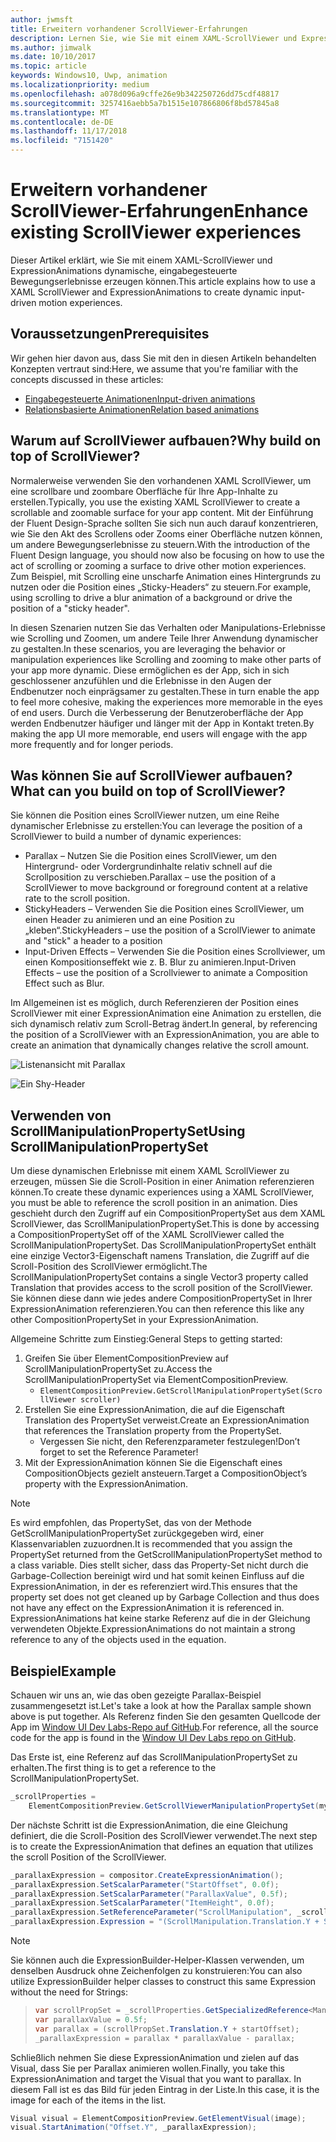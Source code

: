 ```yaml
---
author: jwmsft
title: Erweitern vorhandener ScrollViewer-Erfahrungen
description: Lernen Sie, wie Sie mit einem XAML-ScrollViewer und ExpressionAnimations dynamische, eingabegesteuerte Bewegungserlebnisse erzeugen können.
ms.author: jimwalk
ms.date: 10/10/2017
ms.topic: article
keywords: Windows10, Uwp, animation
ms.localizationpriority: medium
ms.openlocfilehash: a078d096a9cffe26e9b342250726dd75cdf48817
ms.sourcegitcommit: 3257416aebb5a7b1515e107866806f8bd57845a8
ms.translationtype: MT
ms.contentlocale: de-DE
ms.lasthandoff: 11/17/2018
ms.locfileid: "7151420"
---
```

# <a name="enhance-existing-scrollviewer-experiences"></a><span data-ttu-id="43a9d-104">Erweitern vorhandener ScrollViewer-Erfahrungen</span><span class="sxs-lookup"><span data-stu-id="43a9d-104">Enhance existing ScrollViewer experiences</span></span>

<span data-ttu-id="43a9d-105">Dieser Artikel erklärt, wie Sie mit einem XAML-ScrollViewer und ExpressionAnimations dynamische, eingabegesteuerte Bewegungserlebnisse erzeugen können.</span><span class="sxs-lookup"><span data-stu-id="43a9d-105">This article explains how to use a XAML ScrollViewer and ExpressionAnimations to create dynamic input-driven motion experiences.</span></span>

## <a name="prerequisites"></a><span data-ttu-id="43a9d-106">Voraussetzungen</span><span class="sxs-lookup"><span data-stu-id="43a9d-106">Prerequisites</span></span>

<span data-ttu-id="43a9d-107">Wir gehen hier davon aus, dass Sie mit den in diesen Artikeln behandelten Konzepten vertraut sind:</span><span class="sxs-lookup"><span data-stu-id="43a9d-107">Here, we assume that you're familiar with the concepts discussed in these articles:</span></span>

- [<span data-ttu-id="43a9d-108">Eingabegesteuerte Animationen</span><span class="sxs-lookup"><span data-stu-id="43a9d-108">Input-driven animations</span></span>](input-driven-animations.md)
- [<span data-ttu-id="43a9d-109">Relationsbasierte Animationen</span><span class="sxs-lookup"><span data-stu-id="43a9d-109">Relation based animations</span></span>](relation-animations.md)

## <a name="why-build-on-top-of-scrollviewer"></a><span data-ttu-id="43a9d-110">Warum auf ScrollViewer aufbauen?</span><span class="sxs-lookup"><span data-stu-id="43a9d-110">Why build on top of ScrollViewer?</span></span>

<span data-ttu-id="43a9d-111">Normalerweise verwenden Sie den vorhandenen XAML ScrollViewer, um eine scrollbare und zoombare Oberfläche für Ihre App-Inhalte zu erstellen.</span><span class="sxs-lookup"><span data-stu-id="43a9d-111">Typically, you use the existing XAML ScrollViewer to create a scrollable and zoomable surface for your app content.</span></span> <span data-ttu-id="43a9d-112">Mit der Einführung der Fluent Design-Sprache sollten Sie sich nun auch darauf konzentrieren, wie Sie den Akt des Scrollens oder Zooms einer Oberfläche nutzen können, um andere Bewegungserlebnisse zu steuern.</span><span class="sxs-lookup"><span data-stu-id="43a9d-112">With the introduction of the Fluent Design language, you should now also be focusing on how to use the act of scrolling or zooming a surface to drive other motion experiences.</span></span> <span data-ttu-id="43a9d-113">Zum Beispiel, mit Scrolling eine unscharfe Animation eines Hintergrunds zu nutzen oder die Position eines „Sticky-Headers“ zu steuern.</span><span class="sxs-lookup"><span data-stu-id="43a9d-113">For example, using scrolling to drive a blur animation of a background or drive the position of a "sticky header".</span></span>

<span data-ttu-id="43a9d-114">In diesen Szenarien nutzen Sie das Verhalten oder Manipulations-Erlebnisse wie Scrolling und Zoomen, um andere Teile Ihrer Anwendung dynamischer zu gestalten.</span><span class="sxs-lookup"><span data-stu-id="43a9d-114">In these scenarios, you are leveraging the behavior or manipulation experiences like Scrolling and zooming to make other parts of your app more dynamic.</span></span> <span data-ttu-id="43a9d-115">Diese ermöglichen es der App, sich in sich geschlossener anzufühlen und die Erlebnisse in den Augen der Endbenutzer noch einprägsamer zu gestalten.</span><span class="sxs-lookup"><span data-stu-id="43a9d-115">These in turn enable the app to feel more cohesive, making the experiences more memorable in the eyes of end users.</span></span> <span data-ttu-id="43a9d-116">Durch die Verbesserung der Benutzeroberfläche der App werden Endbenutzer häufiger und länger mit der App in Kontakt treten.</span><span class="sxs-lookup"><span data-stu-id="43a9d-116">By making the app UI more memorable, end users will engage with the app more frequently and for longer periods.</span></span>

## <a name="what-can-you-build-on-top-of-scrollviewer"></a><span data-ttu-id="43a9d-117">Was können Sie auf ScrollViewer aufbauen?</span><span class="sxs-lookup"><span data-stu-id="43a9d-117">What can you build on top of ScrollViewer?</span></span>

<span data-ttu-id="43a9d-118">Sie können die Position eines ScrollViewer nutzen, um eine Reihe dynamischer Erlebnisse zu erstellen:</span><span class="sxs-lookup"><span data-stu-id="43a9d-118">You can leverage the position of a ScrollViewer to build a number of dynamic experiences:</span></span>

- <span data-ttu-id="43a9d-119">Parallax – Nutzen Sie die Position eines ScrollViewer, um den Hintergrund- oder Vordergrundinhalte relativ schnell auf die Scrollposition zu verschieben.</span><span class="sxs-lookup"><span data-stu-id="43a9d-119">Parallax – use the position of a ScrollViewer to move background or foreground content at a relative rate to the scroll position.</span></span>
- <span data-ttu-id="43a9d-120">StickyHeaders – Verwenden Sie die Position eines ScrollViewer, um einen Header zu animieren und an eine Position zu „kleben“.</span><span class="sxs-lookup"><span data-stu-id="43a9d-120">StickyHeaders – use the position of a ScrollViewer to animate and "stick" a header to a position</span></span>
- <span data-ttu-id="43a9d-121">Input-Driven Effects – Verwenden Sie die Position eines Scrollviewer, um einen Kompositionseffekt wie z. B. Blur zu animieren.</span><span class="sxs-lookup"><span data-stu-id="43a9d-121">Input-Driven Effects – use the position of a Scrollviewer to animate a Composition Effect such as Blur.</span></span>

<span data-ttu-id="43a9d-122">Im Allgemeinen ist es möglich, durch Referenzieren der Position eines ScrollViewer mit einer ExpressionAnimation eine Animation zu erstellen, die sich dynamisch relativ zum Scroll-Betrag ändert.</span><span class="sxs-lookup"><span data-stu-id="43a9d-122">In general, by referencing the position of a ScrollViewer with an ExpressionAnimation, you are able to create an animation that dynamically changes relative the scroll amount.</span></span>

![Listenansicht mit Parallax](images/animation/parallax.gif)

![Ein Shy-Header](images/animation/shy-header.gif)

## <a name="using-scrollmanipulationpropertyset"></a><span data-ttu-id="43a9d-125">Verwenden von ScrollManipulationPropertySet</span><span class="sxs-lookup"><span data-stu-id="43a9d-125">Using ScrollManipulationPropertySet</span></span>

<span data-ttu-id="43a9d-126">Um diese dynamischen Erlebnisse mit einem XAML ScrollViewer zu erzeugen, müssen Sie die Scroll-Position in einer Animation referenzieren können.</span><span class="sxs-lookup"><span data-stu-id="43a9d-126">To create these dynamic experiences using a XAML ScrollViewer, you must be able to reference the scroll position in an animation.</span></span> <span data-ttu-id="43a9d-127">Dies geschieht durch den Zugriff auf ein CompositionPropertySet aus dem XAML ScrollViewer, das ScrollManipulationPropertySet.</span><span class="sxs-lookup"><span data-stu-id="43a9d-127">This is done by accessing a CompositionPropertySet off of the XAML ScrollViewer called the ScrollManipulationPropertySet.</span></span>
<span data-ttu-id="43a9d-128">Das ScrollManipulationPropertySet enthält eine einzige Vector3-Eigenschaft namens Translation, die Zugriff auf die Scroll-Position des ScrollViewer ermöglicht.</span><span class="sxs-lookup"><span data-stu-id="43a9d-128">The ScrollManipulationPropertySet contains a single Vector3 property called Translation that provides access to the scroll position of the ScrollViewer.</span></span> <span data-ttu-id="43a9d-129">Sie können diese dann wie jedes andere CompositionPropertySet in Ihrer ExpressionAnimation referenzieren.</span><span class="sxs-lookup"><span data-stu-id="43a9d-129">You can then reference this like any other CompositionPropertySet in your ExpressionAnimation.</span></span>

<span data-ttu-id="43a9d-130">Allgemeine Schritte zum Einstieg:</span><span class="sxs-lookup"><span data-stu-id="43a9d-130">General Steps to getting started:</span></span>

1. <span data-ttu-id="43a9d-131">Greifen Sie über ElementCompositionPreview auf ScrollManipulationPropertySet zu.</span><span class="sxs-lookup"><span data-stu-id="43a9d-131">Access the ScrollManipulationPropertySet via ElementCompositionPreview.</span></span>
    - `ElementCompositionPreview.GetScrollManipulationPropertySet(ScrollViewer scroller)`
1. <span data-ttu-id="43a9d-132">Erstellen Sie eine ExpressionAnimation, die auf die Eigenschaft Translation des PropertySet verweist.</span><span class="sxs-lookup"><span data-stu-id="43a9d-132">Create an ExpressionAnimation that references the Translation property from the PropertySet.</span></span>
    - <span data-ttu-id="43a9d-133">Vergessen Sie nicht, den Referenzparameter festzulegen!</span><span class="sxs-lookup"><span data-stu-id="43a9d-133">Don’t forget to set the Reference Parameter!</span></span>
1. <span data-ttu-id="43a9d-134">Mit der ExpressionAnimation können Sie die Eigenschaft eines CompositionObjects gezielt ansteuern.</span><span class="sxs-lookup"><span data-stu-id="43a9d-134">Target a CompositionObject’s property with the ExpressionAnimation.</span></span>

> [!NOTE]
> <span data-ttu-id="43a9d-135">Es wird empfohlen, das PropertySet, das von der Methode GetScrollManipulationPropertySet zurückgegeben wird, einer Klassenvariablen zuzuordnen.</span><span class="sxs-lookup"><span data-stu-id="43a9d-135">It is recommended that you assign the PropertySet returned from the GetScrollManipulationPropertySet method to a class variable.</span></span> <span data-ttu-id="43a9d-136">Dies stellt sicher, dass das Property-Set nicht durch die Garbage-Collection bereinigt wird und hat somit keinen Einfluss auf die ExpressionAnimation, in der es referenziert wird.</span><span class="sxs-lookup"><span data-stu-id="43a9d-136">This ensures that the property set does not get cleaned up by Garbage Collection and thus does not have any effect on the ExpressionAnimation it is referenced in.</span></span> <span data-ttu-id="43a9d-137">ExpressionAnimations hat keine starke Referenz auf die in der Gleichung verwendeten Objekte.</span><span class="sxs-lookup"><span data-stu-id="43a9d-137">ExpressionAnimations do not maintain a strong reference to any of the objects used in the equation.</span></span>

## <a name="example"></a><span data-ttu-id="43a9d-138">Beispiel</span><span class="sxs-lookup"><span data-stu-id="43a9d-138">Example</span></span>

<span data-ttu-id="43a9d-139">Schauen wir uns an, wie das oben gezeigte Parallax-Beispiel zusammengesetzt ist.</span><span class="sxs-lookup"><span data-stu-id="43a9d-139">Let's take a look at how the Parallax sample shown above is put together.</span></span> <span data-ttu-id="43a9d-140">Als Referenz finden Sie den gesamten Quellcode der App im [Window UI Dev Labs-Repo auf GitHub](https://github.com/Microsoft/WindowsUIDevLabs).</span><span class="sxs-lookup"><span data-stu-id="43a9d-140">For reference, all the source code for the app is found in the [Window UI Dev Labs repo on GitHub](https://github.com/Microsoft/WindowsUIDevLabs).</span></span>

<span data-ttu-id="43a9d-141">Das Erste ist, eine Referenz auf das ScrollManipulationPropertySet zu erhalten.</span><span class="sxs-lookup"><span data-stu-id="43a9d-141">The first thing is to get a reference to the ScrollManipulationPropertySet.</span></span>

```csharp
_scrollProperties =
    ElementCompositionPreview.GetScrollViewerManipulationPropertySet(myScrollViewer);
```

<span data-ttu-id="43a9d-142">Der nächste Schritt ist die ExpressionAnimation, die eine Gleichung definiert, die die Scroll-Position des ScrollViewer verwendet.</span><span class="sxs-lookup"><span data-stu-id="43a9d-142">The next step is to create the ExpressionAnimation that defines an equation that utilizes the scroll Position of the ScrollViewer.</span></span>

```csharp
_parallaxExpression = compositor.CreateExpressionAnimation();
_parallaxExpression.SetScalarParameter("StartOffset", 0.0f);
_parallaxExpression.SetScalarParameter("ParallaxValue", 0.5f);
_parallaxExpression.SetScalarParameter("ItemHeight", 0.0f);
_parallaxExpression.SetReferenceParameter("ScrollManipulation", _scrollProperties);
_parallaxExpression.Expression = "(ScrollManipulation.Translation.Y + StartOffset - (0.5 * ItemHeight)) * ParallaxValue - (ScrollManipulation.Translation.Y + StartOffset - (0.5 * ItemHeight))";
```

> [!NOTE]
> <span data-ttu-id="43a9d-143">Sie können auch die ExpressionBuilder-Helper-Klassen verwenden, um denselben Ausdruck ohne Zeichenfolgen zu konstruieren:</span><span class="sxs-lookup"><span data-stu-id="43a9d-143">You can also utilize ExpressionBuilder helper classes to construct this same Expression without the need for Strings:</span></span>

> ```csharp
> var scrollPropSet = _scrollProperties.GetSpecializedReference<ManipulationPropertySetReferenceNode>();
> var parallaxValue = 0.5f;
> var parallax = (scrollPropSet.Translation.Y + startOffset);
> _parallaxExpression = parallax * parallaxValue - parallax;
> ```

<span data-ttu-id="43a9d-144">Schließlich nehmen Sie diese ExpressionAnimation und zielen auf das Visual, dass Sie per Parallax animieren wollen.</span><span class="sxs-lookup"><span data-stu-id="43a9d-144">Finally, you take this ExpressionAnimation and target the Visual that you want to parallax.</span></span> <span data-ttu-id="43a9d-145">In diesem Fall ist es das Bild für jeden Eintrag in der Liste.</span><span class="sxs-lookup"><span data-stu-id="43a9d-145">In this case, it is the image for each of the items in the list.</span></span>

```csharp
Visual visual = ElementCompositionPreview.GetElementVisual(image);
visual.StartAnimation("Offset.Y", _parallaxExpression);
```